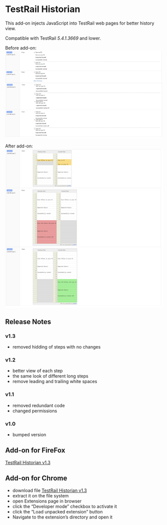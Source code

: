 # TestRail Historian
This add-on injects JavaScript into TestRail web pages for better history view. 

Compatible with TestRail *5.4.1.3669* and lower.

Before add-on: 
![before](Before.png)

After add-on:
![after](After.png)

## Release Notes
### v1.3
* removed hidding of steps with no changes

### v1.2
* better view of each step
* the same look of different long steps
* remove leading and trailing white spaces

### v1.1
* removed redundant code
* changed permissions

### v1.0
* bumped version

## Add-on for FireFox
[TestRail Historian v1.3](https://addons.mozilla.org/cs/firefox/addon/testrail-historian/)

## Add-on for Chrome
* download file [TestRail Historian v1.3](https://github.com/cernyjan/TestRail-Historian/blob/master/testrail_historian-1.3-an+fx.xpi)
* extract it on the file system
* open Extensions page in browser
* click the “Developer mode” checkbox to activate it
* click the “Load unpacked extension” button
* Navigate to the extension’s directory and open it